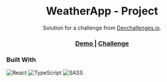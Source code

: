 <h1 align="center">WeatherApp - Project</h1>

<div align="center">
   Solution for a challenge from  <a href="http://devchallenges.io" target="_blank">Devchallenges.io</a>.
</div>

<div align="center">
  <h3>
    <a href="https://weather-app-v2-iuryyxd.vercel.app/" target="_blank">
      Demo
    </a>
    <span> | </span>
    <a href="https://devchallenges.io/challenges/mM1UIenRhK808W8qmLWv" target="_blank">
      Challenge
    </a>
  </h3>
</div>

### Built With

![React](https://img.shields.io/badge/-ReactJS-333333?style=flat&logo=react)
![TypeScript](https://img.shields.io/badge/-TypeScript-333333?style=flat&logo=typescript)
![SASS](https://img.shields.io/badge/-SASS-333333?style=flat&logo=sass)

